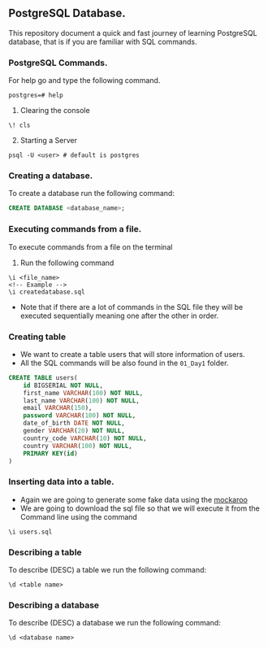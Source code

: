 ## PostgreSQL Database.

This repository document a quick and fast journey of learning PostgreSQL database, that is if you are familiar with SQL commands.

### PostgreSQL Commands.

For help go and type the following command.

```
postgres=# help
```

1. Clearing the console

```
\! cls
```

2. Starting a Server

```
psql -U <user> # default is postgres
```

### Creating a database.

To create a database run the following command:

```sql
CREATE DATABASE <database_name>;
```

### Executing commands from a file.

To execute commands from a file on the terminal

1. Run the following command

```
\i <file_name>
<!-- Example -->
\i createdatabase.sql
```

- Note that if there are a lot of commands in the SQL file they will be executed sequentially meaning one after the other in order.

### Creating table

- We want to create a table users that will store information of users.
- All the SQL commands will be also found in the `01_Day1` folder.

```sql
CREATE TABLE users(
    id BIGSERIAL NOT NULL,
    first_name VARCHAR(100) NOT NULL,
    last_name VARCHAR(100) NOT NULL,
    email VARCHAR(150),
    password VARCHAR(100) NOT NULL,
    date_of_birth DATE NOT NULL,
    gender VARCHAR(20) NOT NULL,
    country_code VARCHAR(10) NOT NULL,
    country VARCHAR(100) NOT NULL,
    PRIMARY KEY(id)
)
```

### Inserting data into a table.

- Again we are going to generate some fake data using the [mockaroo](https://www.mockaroo.com/)
- We are going to download the sql file so that we will execute it from the Command line using the command

```
\i users.sql
```

### Describing a table

To describe (DESC) a table we run the following command:

```
\d <table name>
```

### Describing a database

To describe (DESC) a database we run the following command:

```
\d <database name>
```
